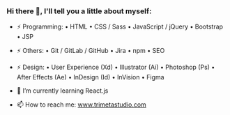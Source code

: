 ### Hi there 👋, I'll tell you a little about myself:

- ⚡ Programming:
        • HTML
        • CSS / Sass
        • JavaScript / jQuery
        • Bootstrap
        • JSP

- ⚡ Others:
        • Git / GitLab / GitHub
        • Jira
        • npm
        • SEO

- ⚡ Design:
        • User Experience (Xd)
        • Illustrator (Ai)
        • Photoshop (Ps)
        • After Effects (Ae)
        • InDesign (Id)
        • InVision
        • Figma

- 🌱 I’m currently learning React.js

- 📫 How to reach me: www.trimetastudio.com
